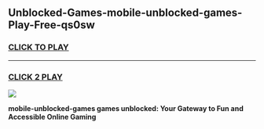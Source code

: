 
## Unblocked-Games-mobile-unblocked-games-Play-Free-qs0sw
<h3>
<a href="https://premium76.site?title=mobile-unblocked-games&ref=17A">CLICK TO PLAY</a></h3>
<hr>

<h3>
<a href="https://premium76.site?title=mobile-unblocked-games&ref=17A">CLICK 2 PLAY</a>
  
</h3>

<a href="https://premium76.site?title=mobile-unblocked-games&ref=17A"><img src="https://clearcache.store/games.png"></a>


**mobile-unblocked-games games unblocked: Your Gateway to Fun and Accessible Online Gaming**
